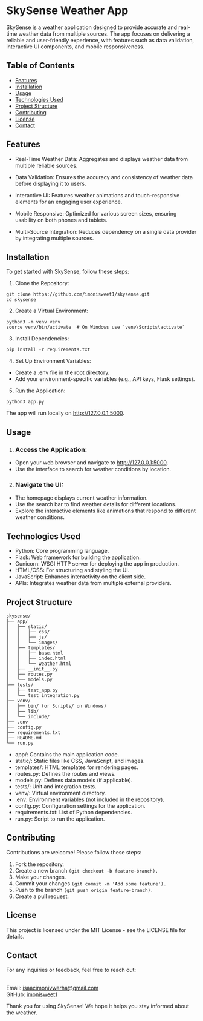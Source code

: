 # SkySense Weather App
SkySense is a weather application designed to provide accurate and real-time weather data from multiple sources. The app focuses on delivering a reliable and user-friendly experience, with features such as data validation, interactive UI components, and mobile responsiveness.

## Table of Contents
* [Features](#features)
* [Installation](#installation)
* [Usage](#usage)
* [Technologies Used](#tecnology) 
* [Project Structure](#project)
* [Contributing](#contribution)
* [License](#licnse)
* [Contact](#contact)
## Features
* Real-Time Weather Data: Aggregates and displays weather data from multiple reliable sources.

* Data Validation:
Ensures the accuracy and consistency of weather data before displaying it to users.
* Interactive UI:
Features weather animations and touch-responsive elements for an engaging user experience.
* Mobile Responsive:
Optimized for various screen sizes, ensuring usability on both phones and tablets.
* Multi-Source Integration: 
Reduces dependency on a single data provider by integrating multiple sources.
## Installation
To get started with SkySense, follow these steps:

1. Clone the Repository:
```
git clone https://github.com/imonisweet1/skysense.git
cd skysense
```
2. Create a Virtual Environment:
```
python3 -m venv venv
source venv/bin/activate  # On Windows use `venv\Scripts\activate`
```
3. Install Dependencies:
```
pip install -r requirements.txt
```
4. Set Up Environment Variables:

* Create a .env file in the root directory.
* Add your environment-specific variables (e.g., API keys, Flask settings).

5. Run the Application:
```
python3 app.py
```
The app will run locally on http://127.0.0.1:5000.

## Usage
1. ### Access the Application:

* Open your web browser and navigate to http://127.0.0.1:5000.
* Use the interface to search for weather conditions by location.
2. ### Navigate the UI:

* The homepage displays current weather information.
* Use the search bar to find weather details for different locations.
* Explore the interactive elements like animations that respond to different weather conditions.
## Technologies Used
* Python: Core programming language.
* Flask: Web framework for building the application.
* Gunicorn: WSGI HTTP server for deploying the app in production.
* HTML/CSS: For structuring and styling the UI.
* JavaScript: Enhances interactivity on the client side.
* APIs: Integrates weather data from multiple external providers.
## Project Structure
```
skysense/
├── app/
│   ├── static/
│   │   ├── css/
│   │   ├── js/
│   │   └── images/
│   ├── templates/
│   │   ├── base.html
│   │   ├── index.html
│   │   └── weather.html
│   ├── __init__.py
│   ├── routes.py
│   └── models.py
├── tests/
│   ├── test_app.py
│   └── test_integration.py
├── venv/
│   ├── bin/ (or Scripts/ on Windows)
│   ├── lib/
│   └── include/
├── .env
├── config.py
├── requirements.txt
├── README.md
└── run.py
```
* app/: Contains the main application code.
* static/: Static files like CSS, JavaScript, and images.
* templates/: HTML templates for rendering pages.
* routes.py: Defines the routes and views.
* models.py: Defines data models (if applicable).
* tests/: Unit and integration tests.
* venv/: Virtual environment directory.
* .env: Environment variables (not included in the repository).
* config.py: Configuration settings for the application.
* requirements.txt: List of Python dependencies.
* run.py: Script to run the application.
## Contributing
Contributions are welcome! Please follow these steps:

1. Fork the repository.
2. Create a new branch `(git checkout -b feature-branch).`
3. Make your changes.
3. Commit your changes `(git commit -m 'Add some feature').`
4. Push to the branch `(git push origin feature-branch).`
5. Create a pull request.
## License
This project is licensed under the MIT License - see the LICENSE file for details.

## Contact
For any inquiries or feedback, feel free to reach out:

<br>Email: isaacimonivwerha@gmail.com</br>
GitHub: [imonisweet1](https://github.com/imonisweet1/SkySense)

Thank you for using SkySense! We hope it helps you stay informed about the weather.








